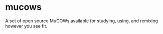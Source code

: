 mucows
======

A set of open source MuCOWs available for studying, using, and remixing however you see fit.

